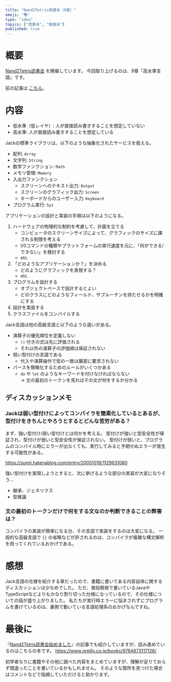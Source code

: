 ```yaml
---
title: "Nand2Tetris読書会（9章）"
emoji: "📚"
type: "idea"
topics: ["読書会", "勉強会"]
published: true
---
```


# 概要

[Nand2Tetris読書会](https://zenn.dev/tomom1_s/articles/nand2tetris-00) を開催しています。
今回取り上げるのは、9章『高水準言語』です。

前の記事は [こちら](https://zenn.dev/tomom1_s/articles/nand2tetris-08)。

# 内容

- 低水準（低レイヤ）: 人が直接読み書きすることを想定していない
- 高水準: 人が直接読み書きすることを想定している

Jackの標準ライブラリは、以下のような抽象化されたサービスを扱える。

- 配列: `Array`
- 文字列: `String`
- 数学ファンクション: `Math`
- メモリ管理: `Memory`
- 入出力ファンクション
  - スクリーンへのテキスト出力: `Output`
  - スクリーンのグラフィック出力: `Screen`
  - キーボードからのユーザー入力: `Keyboard`
- プログラム実行: `Sys`

アプリケーションの設計と実装の手順は以下のようになる。

1. ハードウェアの物理的な制約を考慮して、計画を立てる
    - コンピュータのスクリーンサイズによって、グラフィックのサイズに課される制限を考える
    - I/0コマンドの種類やプラットフォームの実行速度を元に、「何ができる/できない」を検討する
    - etc.
1. 「どのようなアプリケーションか？」を決める
    - どのようにグラフィックを表現する？
    - etc.
1. プログラムを設計する
    - オブジェクトベースで設計するとよい
    - どのクラスにどのようなフィールド、サブルーチンを持たせるかを明確にする
1. 設計を実装する
1. クラスファイルをコンパイルする

Jack言語は他の高級言語と以下のような違いがある。

- 演算子の優先順位を定義しない
  - `()` 付きの式は先に評価される
  - それ以外の演算子の評価順は保証されない
- 弱い型付けの言語である
  - 代入や演算操作で型の一致は厳密に要求されない
- パースを簡略化するためのルールがいくつかある
  - `do` や `let` のようなキーワードを付けなければならない  
  → 文の最初のトークンを見ればその文が何をするか分かる

## ディスカッションメモ

### Jackは弱い型付けによってコンパイラを簡素化しているとあるが、型付けをきちんとやろうとするとどんな苦労がある？

まず、強い型付け/弱い型付けとは何かを考える。
型付けが強いと型安全性が保証され、型付けが弱いと型安全性が保証されない。
型付けが弱いと、プログラムのコンパイル時にエラーが出なくても、実行してみると予期せぬエラーが発生する可能性がある。

https://sumii.hatenablog.com/entry/20051018/1129631080

強い型付けを実現しようとすると、次に挙げるような部分の実装が大変になりそう…
- 継承、ジェネリクス
- 型推論

### 文の最初のトークンだけで何をする文なのか判断できることの弊害は？

コンパイラの実装が簡単になる分、その言語で実装をするのは大変になる。
一般的な高級言語で `{}` の省略などが許されるのは、コンパイラが複雑な構文解析を担ってくれているおかげである。

# 感想

Jack言語の仕様を紹介する章だったので、書籍に書いてある内容自体に関するディスカッションは少なめでした。
ただ、普段開発で書いているJavaやTypeScriptなどよりもかなり割り切った仕様になっているので、その仕様についての話が盛り上がりました。
私たちが実行時エラーに悩まされずにプログラムを書けているのは、裏側で動いている言語処理系のおかげなんですね。

# 最後に

『[Nand2Tetris読書会始めました](https://zenn.dev/tomom1_s/articles/nand2tetris-00)』の記事でも紹介していますが、読み進めているのはこちらの本です。
https://www.oreilly.co.jp/books/9784873117126/

初学者なりに書籍やその他に調べた内容をまとめていますが、理解が足りておらず間違ったことを書いているかもしれません。
そのような箇所を見つけた場合はコメントなどで指摘していただけると助かります。

<!-- 次の記事は [こちら](https://zenn.dev/tomom1_s/articles/nand2tetris-10)。 -->
